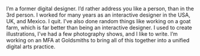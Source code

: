 I’m a former digital designer. I’d rather address you like a person, than in the 3rd person. I worked for many years as an interactive designer in the USA, UK, and Mexico. I quit. I’ve also done random things like working on a goat farm, which is far better than being an interactive designer. I used to create illustrations, I’ve had a few photography shows, and I like to write. I’m working on an MFA at Goldsmiths to bring all of this together into a unified digital arts practice.